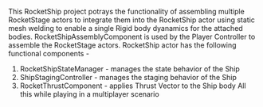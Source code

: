 This RocketShip project potrays the functionality of assembling multiple RocketStage actors to integrate them into the RocketShip actor using static mesh welding to 
enable a single Rigid body dyanamics for the attached bodies. 
RocketShipAssemblyComponent is used by the Player Controller to assemble the RocketStage actors. 
RocketShip actor has the following functional components - 
1. RocketShipStateManager - manages the state behavior of the Ship
2. ShipStagingController - manages the staging behavior of the Ship
3. RocketThrustComponent - applies Thrust Vector to the Ship body
All this while playing in a multiplayer scenario
